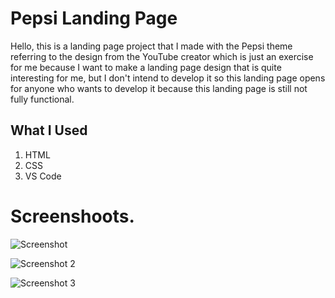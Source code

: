 # Pepsi Landing Page
Hello, this is a landing page project that I made with the Pepsi theme referring to the design from the YouTube creator which is just an exercise for me because I want to make a landing page design that is quite interesting for me, but I don't intend to develop it so this landing page opens for anyone who wants to develop it because this landing page is still not fully functional.

<h2>What I Used</h2>
<ol>
  <li>HTML</li>
  <li>CSS</li>
  <li>VS Code</li>
</ol>

# Screenshoots.

![Screenshot](https://user-images.githubusercontent.com/84588706/147324514-4bbde52c-ec9b-4f66-af80-e7d0bc8eca7c.png)

![Screenshot 2](https://user-images.githubusercontent.com/84588706/147863925-e6f358b0-4bc3-4b96-9536-44a27b6eebee.png)

![Screenshot 3](https://user-images.githubusercontent.com/84588706/147863926-5466fcbc-e3d7-4649-bf43-eb067134de73.png)
